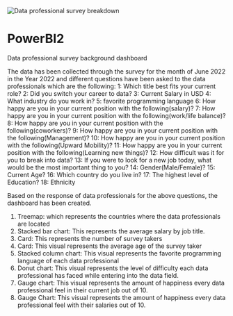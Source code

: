 ![Data professional survey breakdown](https://github.com/SidraBushra/PowerBI2/assets/130314124/8675ca71-515a-4cec-86f3-0bc2f3b29ac1)
# PowerBI2
Data professional survey background dashboard

The data has been collected through the survey for the month of June 2022 in the Year 2022 and different questions have been asked to the data professionals which are the following:
1: Which title best fits your current role?
2: Did you switch your career to data?
3: Current Salary in USD
4: What industry do you work in?
5: favorite programming language
6: How happy are you in your current position with the following(salary)?
7: How happy are you in your current position with the following(work/life balance)?
8: How happy are you in your current position with the following(coworkers)?
9: How happy are you in your current position with the following(Management)?
10: How happy are you in your current position with the following(Upward Mobility)?
11: How happy are you in your current position with the following(Learning new things)?
12: How difficult was it for you to break into data?
13: If you were to look for a new job today, what would be the most important thing to you?
14: Gender(Male/Female)?
15: Current Age?
16: Which country do you live in?
17: The highest level of Education?
18: Ethnicity

Based on the response of data professionals for the above questions, the dashboard has been created.

1. Treemap: which represents the countries where the data professionals are located
2. Stacked bar chart: This represents the average salary by job title.
3. Card: This represents the number of survey takers
4. Card: This visual represents the average age of the survey taker
5. Stacked column chart: This visual represents the favorite programming language of each data professional
6. Donut chart: This visual represents the level of difficulty each data professional has faced while entering into the data field.
7. Gauge chart: This visual represents the amount of happiness every data professional feel in their current job out of 10.
8. Gauge Chart: This visual represents the amount of happiness every data professional feel with their salaries out of 10. 
